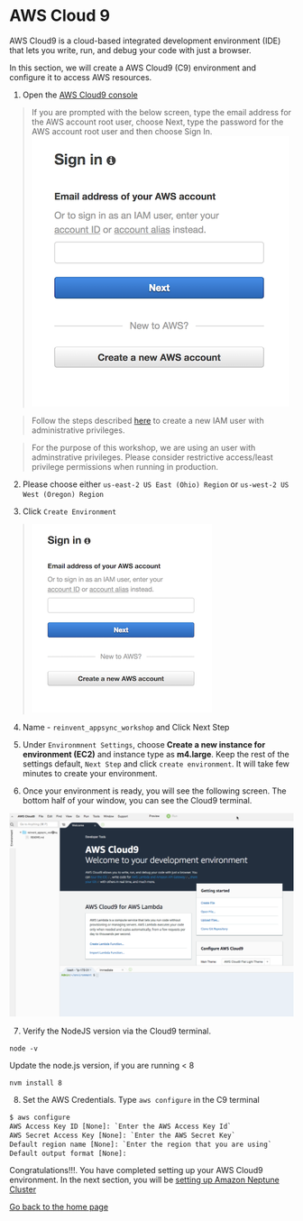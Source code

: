 # AWS Cloud 9

AWS Cloud9 is a cloud-based integrated development environment (IDE) that lets you write, run, and debug your code with just a browser.

In this section, we will create a AWS Cloud9 (C9) environment and configure it to access AWS resources.

1. Open the [AWS Cloud9 console](https://console.aws.amazon.com/cloud9/)

>  If you are prompted with the below screen, type the email address for the AWS account root user, choose Next, type the password for the AWS account root user and then choose Sign In.
> ![Root User](../images/root_user.png)

> Follow the steps described [here](https://docs.aws.amazon.com/IAM/latest/UserGuide/getting-started_create-admin-group.html) to create a new IAM user with administrative privileges.

> For the purpose of this workshop, we are using an user with adminstrative privileges. Please consider restrictive access/least privilege permissions when running in production.

2. Please choose either `us-east-2 US East (Ohio) Region`
   or `us-west-2 US West (Oregon) Region`

3. Click `Create Environment`

> ![Create Env](../images/image-root-login.png)

4. Name - `reinvent_appsync_workshop` and Click Next Step

5. Under `Environmnent Settings`, choose **Create a new instance for environment (EC2)** and instance type as **m4.large**. Keep the rest of the settings default, `Next Step` and click `create environment`. It will take few minutes to create your environment.

6. Once your environment is ready, you will see the following screen. The bottom half of your window, you can see the Cloud9 terminal.

  ![Cloud9 Env](../images/cloud9_env.png)

7. Verify the NodeJS version via the Cloud9 terminal.

```
node -v
```

Update the node.js version, if you are running < 8

```
nvm install 8
```

8. Set the AWS Credentials. Type `aws configure` in the C9 terminal

```
$ aws configure
AWS Access Key ID [None]: `Enter the AWS Access Key Id`
AWS Secret Access Key [None]: `Enter the AWS Secret Key`
Default region name [None]: `Enter the region that you are using`
Default output format [None]:
```

Congratulations!!!. You have completed setting up your AWS Cloud9 environment. In the next section, you will be [setting up Amazon Neptune Cluster](../2_neptune_stack/README.md)

[Go back to the home page](../README.md)
